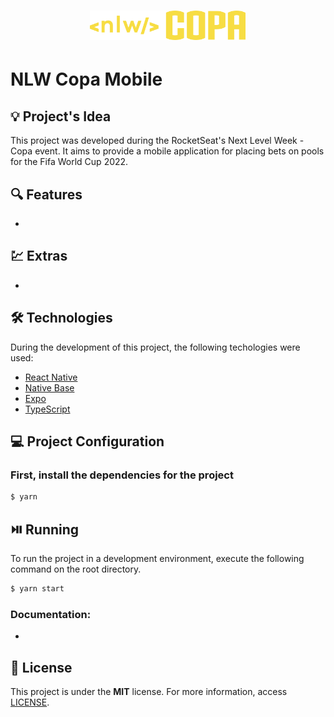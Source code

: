 <h1 align="center"><img alt="NLW Copa Mobile" title="NLW Copa Mobile" src=".github/logo.svg" width="250" /></h1>

# NLW Copa Mobile

## 💡 Project's Idea

This project was developed during the RocketSeat's Next Level Week - Copa event. It aims to provide a mobile application for placing bets on pools for the Fifa World Cup 2022.

## 🔍 Features

* 

<!-- <p align="center"><img src=".github/sample.gif" alt="sample" /></p> -->

## 💹 Extras

* 

## 🛠 Technologies

During the development of this project, the following techologies were used:

- [React Native](https://reactnative.dev/)
- [Native Base](https://nativebase.io/)
- [Expo](https://expo.dev/)
- [TypeScript](https://www.typescriptlang.org/)

## 💻 Project Configuration

### First, install the dependencies for the project

```bash
$ yarn
```

## ⏯️ Running

To run the project in a development environment, execute the following command on the root directory.

```bash
$ yarn start
```

### Documentation:
* 

## 📄 License

This project is under the **MIT** license. For more information, access [LICENSE](./LICENSE).
